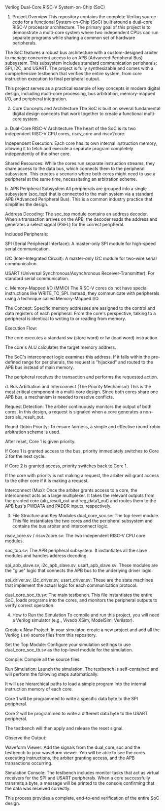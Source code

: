 Verilog Dual-Core RISC-V System-on-Chip (SoC)
1. Project Overview
This repository contains the complete Verilog source code for a functional System-on-Chip (SoC) built around a dual-core RISC-V processor architecture. The primary goal of this project is to demonstrate a multi-core system where two independent CPUs can run separate programs while sharing a common set of hardware peripherals.

The SoC features a robust bus architecture with a custom-designed arbiter to manage concurrent access to an APB (Advanced Peripheral Bus) subsystem. This subsystem includes standard communication peripherals: SPI, I2C, and USART. The project is fully synthesizable and comes with a comprehensive testbench that verifies the entire system, from core instruction execution to final peripheral output.

This project serves as a practical example of key concepts in modern digital design, including multi-core processing, bus arbitration, memory-mapped I/O, and peripheral integration.

2. Core Concepts and Architecture
The SoC is built on several fundamental digital design concepts that work together to create a functional multi-core system.

a. Dual-Core RISC-V Architecture
The heart of the SoC is its two independent RISC-V CPU cores, riscv_core and riscv2core.

Independent Execution: Each core has its own internal instruction memory, allowing it to fetch and execute a separate program completely independently of the other core.

Shared Resources: While the cores run separate instruction streams, they share access to the data bus, which connects them to the peripheral subsystem. This creates a scenario where both cores might need to use a peripheral at the same time, necessitating an arbitration scheme.

b. APB Peripheral Subsystem
All peripherals are grouped into a single subsystem (soc_top) that is connected to the main system via a standard APB (Advanced Peripheral Bus). This is a common industry practice that simplifies the design.

Address Decoding: The soc_top module contains an address decoder. When a transaction arrives on the APB, the decoder reads the address and generates a select signal (PSEL) for the correct peripheral.

Included Peripherals:

SPI (Serial Peripheral Interface): A master-only SPI module for high-speed serial communication.

I2C (Inter-Integrated Circuit): A master-only I2C module for two-wire serial communication.

USART (Universal Synchronous/Asynchronous Receiver-Transmitter): For standard serial communication.

c. Memory-Mapped I/O (MMIO)
The RISC-V cores do not have special instructions like WRITE_TO_SPI. Instead, they communicate with peripherals using a technique called Memory-Mapped I/O.

The Concept: Specific memory addresses are assigned to the control and data registers of each peripheral. From the core's perspective, talking to a peripheral is identical to writing to or reading from memory.

Execution Flow:

The core executes a standard sw (store word) or lw (load word) instruction.

The core's ALU calculates the target memory address.

The SoC's interconnect logic examines this address. If it falls within the pre-defined range for peripherals, the request is "hijacked" and routed to the APB bus instead of main memory.

The peripheral receives the transaction and performs the requested action.

d. Bus Arbitration and Interconnect (The Priority Mechanism)
This is the most critical component in a multi-core design. Since both cores share one APB bus, a mechanism is needed to resolve conflicts.

Request Detection: The arbiter continuously monitors the output of both cores. In this design, a request is signaled when a core generates a non-zero alu_result_out.

Round-Robin Priority: To ensure fairness, a simple and effective round-robin arbitration scheme is used.

After reset, Core 1 is given priority.

If Core 1 is granted access to the bus, priority immediately switches to Core 2 for the next cycle.

If Core 2 is granted access, priority switches back to Core 1.

If the core with priority is not making a request, the arbiter will grant access to the other core if it is making a request.

Interconnect (Mux): Once the arbiter grants access to a core, the interconnect acts as a large multiplexer. It takes the relevant outputs from the granted core (alu_result_out and reg_data1_out) and routes them to the APB bus's PWDATA and PADDR inputs, respectively.

3. File Structure and Key Modules
dual_core_soc.sv: The top-level module. This file instantiates the two cores and the peripheral subsystem and contains the bus arbiter and interconnect logic.

riscv_core.sv / riscv2core.sv: The two independent RISC-V CPU core modules.

soc_top.sv: The APB peripheral subsystem. It instantiates all the slave modules and handles address decoding.

spi_apb_slave.sv, i2c_apb_slave.sv, usart_apb_slave.sv: These modules are the "glue" logic that connects the APB bus to the underlying driver logic.

spi_driver.sv, i2c_driver.sv, usart_driver.sv: These are the state machines that implement the actual logic for each communication protocol.

dual_core_soc_tb.sv: The main testbench. This file instantiates the entire SoC, loads programs into the cores, and monitors the peripheral outputs to verify correct operation.

4. How to Run the Simulation
To compile and run this project, you will need a Verilog simulator (e.g., Vivado XSim, ModelSim, Verilator).

Create a New Project: In your simulator, create a new project and add all the Verilog (.sv) source files from this repository.

Set the Top Module: Configure your simulation settings to use dual_core_soc_tb.sv as the top-level module for the simulation.

Compile: Compile all the source files.

Run Simulation: Launch the simulation. The testbench is self-contained and will perform the following steps automatically:

It will use hierarchical paths to load a simple program into the internal instruction memory of each core.

Core 1 will be programmed to write a specific data byte to the SPI peripheral.

Core 2 will be programmed to write a different data byte to the USART peripheral.

The testbench will then apply and release the reset signal.

Observe the Output:

Waveform Viewer: Add the signals from the dual_core_soc and the testbench to your waveform viewer. You will be able to see the cores executing instructions, the arbiter granting access, and the APB transactions occurring.

Simulation Console: The testbench includes monitor tasks that act as virtual receivers for the SPI and USART peripherals. When a core successfully transmits a byte, a message will be printed to the console confirming that the data was received correctly.

This process provides a complete, end-to-end verification of the entire SoC design.
